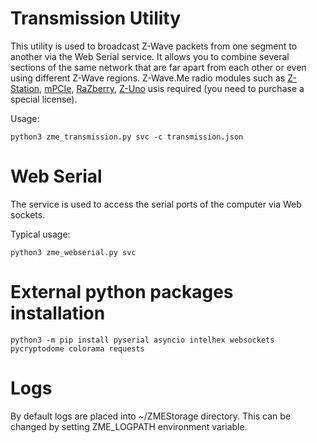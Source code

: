 # Transmission Utility

This utility is used to broadcast Z-Wave packets from one segment to another via the Web Serial service. It allows you to combine several sections of the same network that are far apart from each other or even using different Z-Wave regions. Z-Wave.Me radio modules such as [Z-Station](https://z-wave.me/products/z-station/), [mPCIe](https://z-wave.me/products/mpcie/), [RaZberry](https://z-wave.me/products/razberry/), [Z-Uno](https://z-uno.z-wave.me/) usis required (you need to purchase a special license).

Usage:

    python3 zme_transmission.py svc -c transmission.json

# Web Serial

The service is used to access the serial ports of the computer via Web sockets.

Typical usage:

    python3 zme_webserial.py svc

# External python packages installation

    python3 -m pip install pyserial asyncio intelhex websockets pycryptodome colorama requests

# Logs

By default logs are placed into ~/ZMEStorage directory.
This can be changed by setting ZME\_LOGPATH environment variable.
